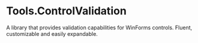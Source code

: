 Tools.ControlValidation
=======================

A library that provides validation capabilities for WinForms controls. Fluent, customizable and easily expandable.
